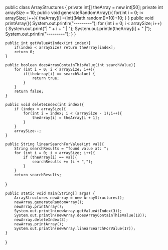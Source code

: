 public class ArrayStructures {
    private int[] theArray = new int[50];
    private int arraySize = 10;
    public void generateRandomArray(){
        for(int i = 0; i< arraySize; i++){
            theArray[i] =(int)(Math.random()*10)+10;
        }
    }
    public void printArray(){
        System.out.println("---------");
        for (int i = 0; i < arraySize; i++){
            System.out.print("| " + i + " | ");
            System.out.println(theArray[i] + " |");
            System.out.println("---------");
        } 
    }

    public int getValueAtIndex(int index){
        if(index < arraySize) return theArray[index];
        return 0;
    }

    public boolean doesArrayContainThisValue(int searchValue){
        for (int i = 0; i < arraySize; i++){
            if(theArray[i] == searchValue) {
                return true;
            }
        }
        return false;
    }

    public void deleteIndex(int index){
        if (index < arraySize){
            for(int i = index; i < (arraySize - 1);i++){
                theArray[i] = theArray[i + 1]; 
            }
        }
        arraySize--;
    }

    public String linearSearchForValue(int val){
        String searchResults = "found value at: ";
        for (int i = 0; i < arraySize; i++){
            if (theArray[i] == val){
                searchResults += (i + ",");
            }
        }
        return searchResults;
   }

    public static void main(String[] args) {
        ArrayStructures newArray = new ArrayStructures();
        newArray.generateRandomArray();
        newArray.printArray(); 
        System.out.println(newArray.getValueAtIndex(3));
        System.out.println(newArray.doesArrayContainThisValue(18));
        newArray.deleteIndex(3);
        newArray.printArray();
        System.out.println(newArray.linearSearchForValue(17));
    }
} 